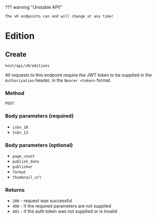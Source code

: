 ??? warning "Unstable API!"

    The v0 endpoints can and will change at any time!

# Edition

## Create

`host/api/v0/editions`

All requests to this endpoint require the JWT token to be supplied in the `Authorization` header, in the `Bearer <token>` format.

### Method

`POST`

### Body parameters (**required**)

- `isbn_10`
- `1sbn_13`

### Body parameters (optional)

- `page_count`
- `publish_date`
- `publisher`
- `format`
- `thumbnail_url`

### Returns

- `200` - request was successful
- `400` - if the required parameters are not supplied
- `401` - if the auth token was not supplied or is invalid
